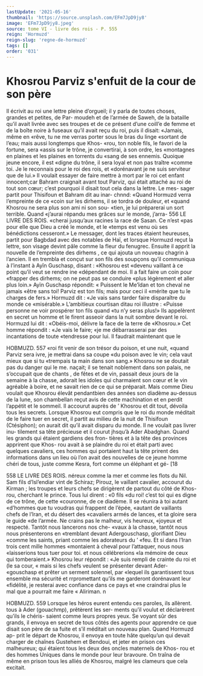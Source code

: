 ```yaml
---
lastUpdate: '2021-05-16'
thumbnail: 'https://source.unsplash.com/EFm7JpD9jy8'
image: 'EFm7JpD9jy8.jpeg'
source: tome VI - livre des rois - P. 555
reign: 'Hormuzd'
reign-slug: 'regne-de-hormuzd'
tags: []
order: '031'
---
```


# Khosrou Parviz s'enfuit de la cour de son père

Il écrivit au roi une lettre pleine d’orgueil; il y
parla de toutes choses, grandes et petites, de Par- moudeh et de l’armée de Saweh, de la bataille qu’il
avait livrée avec ses troupes et de ce présent d’une
coill’e de femme et de la boîte noire à fuseaux qu’il
avait reçu du roi, puis il disait: «Jamais, même en «rêve, tu ne me verras porter sous le bras du linge «sortant de l’eau; mais aussi longtemps que Khos- «rou, ton noble fils, le favori de la fortune, sera «assis sur le trône, je convertirai, à son ordre, les «montagnes en plaines et les plaines en torrents du «sang de ses ennemis. Quoique jeune encore, il est «digne du trône, il sera loyal et non pas traître «comme toi. Je le reconnais pour le roi des rois, et «dorénavant je ne suis serviteur que de lui.»
Il voulait essayer de faire mettre à mort par le roi cet enfant innocent;car Bahram craignait avant tout Parviz, qui était attaché au roi de tout son cœur; c’est
pourquoi il disait tout cela dans la lettre. Le mes- sager partit pour Thisifoun et Bahram dit au inar- chnnd: «Quand Hormuzd verra l’empreinte de ce «coin sur les dirhems, il se tordra de douleur, et «quand Khosrou ne sera plus son ami ni son sou- «tien, je lui préparerai un sort terrible. Quand «j’aurai répandu mes grâces sur le monde, j’arra-
556 LE LIVRE DES ROIS. «cherai jusqu’aux racines la race de Sasan. Ce n’est
«pas pour elle que Dieu a créé le monde, et le «temps est venu où ses bénédictions cesseront.»
Le messager, dont les traces étaient heureuses, partit pour Bagbdad avec des notables de Haï, et lorsque Hormuzd reçut la lettre, son visage devint pâle comme la fleur du fenugrec. Ensuite il apprit la nouvelle de l’empreinte des dirhems , ce qui ajouta un nouveau chagrin à l’ancien. Il en trembla et conçut sur son fils des soupçons qu’il communiqua
à l’instant à Ayîn Guschasp, disant : «Khosrou est
«devenu vaillant à ce point qu’il veut se rendre ine «dépendant de moi. Il a fait faire un coin pour «frapper des dirhems; on ne peut pas se conduire «plus légèrement et aller plus loin.» Ayïn Guschasp répondit: « Puissent le Me’îdan et ton cheval ne jamais
«être sans toi! Parviz est ton fils; mais pour ceci il «mérite que tu le charges de fers.» Hormuzd dit :
«Je vais sans tarder faire disparaître du monde ce «misérable.» L’ambitieux courtisan ditau roi illustre : «Puisse personne ne voir prospérer ton fils quand «tu n’y seras plus!»
Ils appelèrent en secret un homme et le firent asseoir dans la nuit sombre devant le roi. Hormuzd lui dit : «Obéis-moi, délivre la face de la terre de «Khosrou.» Cet homme répondit : «Je vais le faire;
«je me débarrasserai par des incantations de toute «tendresse pour lui. Il faudrait maintenant que le

HOBMUZD. 557 «roi fit venir de son trésor du poison, et une nuit,
«quand Parviz sera ivre, je mettrai dans sa coupe «du poison avec le vin; cela vaut mieux que si tu «trempais ta main dans son sang.»
Khosrou ne se doutait pas du danger qui le me. naçait; il se tenait noblement dans son palais, ne s’occupait que de chants , de fêtes et de vin, passait deux jours de la semaine à la chasse, adorait les idoles qui charmaient son cœur et le vin agréable à boire, et ne savait rien de ce qui se préparait. Mais comme Dieu voulait que Khosrou élevât pendantbien
des années son diadème au-dessus de la lune, son chambellan reçut avis de cette machination et en perdit l’appétit et le sommeil. Il accourut auprès de
’ Khosrou et dit tout, dévoila tous les secrets. Lorsque Khosrou eut compris que le roi du monde méditait de le faire tuer en secret, il partit au milieu de la nuit de Thisifoun (Ctésiphon); on aurait dit qu’il
avait disparu du monde. Il ne voulait pas livrer inu- tilement sa tête précieuse et il courut jhsqu’à Ader Abadghan.
Quand les grands qui étaient gardiens des fron- tières et à la tête des provinces apprirent que Khos- rou avait à se plaindre du roi et était parti avec quelques cavaliers, ces hommes qui portaient haut la tête prirent des informations dans un lieu où l’on
avait des nouvelles de ce jeune homme chéri de tous, juste comme Kesra, fort comme un éléphant et gé-
[18

558 LE LIVRE DES ROIS.
néreux comme la mer et comme les flots du Nil. Sam fils d’lsl’endiar vint de Schiraz; Pirouz, le vaillant cavalier, accourut du Kirman ; les troupes et leurs chefs se dirigèrent de partout du côté de Khos-
rou, cherchant le prince. Tous lui dirent : «0 fils «du roi! c’est toi qui es digne de ce trône, de cette «couronne, de ce diadème. Il se réunira à toi autant «d’hommes que tu voudras qui frappent de l’épée,
«autant de vaillants chefs de l’lran, et du désert des «cavaliers armés de lances, et ta gloire sera le guide «de l’armée. Ne crains pas le malheur, vis heureux, «joyeux et respecté. Tantôt nous lancerons nos che- «vaux à la chasse, tantôt nous nous présenterons en «tremblant devant Adergouschasp, glorifiant Dieu «comme les saints, priant comme les adorateurs du ’ «feu. Et si dans l’Iran trois cent mille hommes «montaient à cheval pour l’attaquer, nous nous «laisserions tous tuer pour toi. et nous célébrerions
«la mémoire de ceux qui tomberaient.» Khosrou leur répondit :
«Je suis rempli de crainte du roi et (le sa cour, « mais si les chefs veulent se présenter devant Ader-
«gouschasp et prêter un serment solennel, par «lequel ils garantissent tous ensemble ma sécurité et
rrpromettant qu’ils me garderont dorénavant leur «fidélité, je resterai avec confiance dans ce pays et
«ne craindrai plus le mal que a pourrait me faire « Aliriman. n

HOBMUZD. 559 Lorsque les héros eurent entendu ces paroles, ils
allèrent. tous à Ader (gouachmp), prêtèrent les ser- ments qu’il voulut et déclarèrent qu’ils le chéris-
saient comme leurs propres yeux. Se voyant sûr des grands, il envoya en secret de tous côtés des agents pour apprendre ce que disait son père de sa fuite et s’il méditait un nouveau plan. Quand Hormuzd ap-
prit le départ de Khosrou, il envoya en toute hâte quelqu’un qui devait charger de chaînes Gustehem
et Bendoui, et jeter en prison ces malheureux; qui étaient tous les deux des oncles maternels de Khos-
rou et des hommes Uniques dans le monde pour leur bravoure. On traîna de même en prison tous les alliés de Khosrou, malgré les clameurs que cela excitait.
